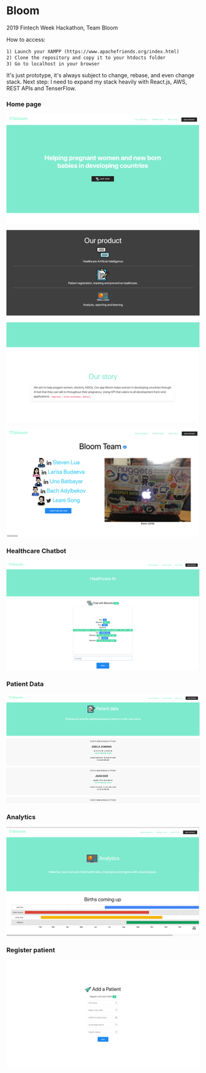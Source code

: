 # Bloom
2019 Fintech Week Hackathon, Team Bloom

How to access:
```
1) Launch your XAMPP (https://www.apachefriends.org/index.html)
2) Clone the repository and copy it to your htdocts folder
3) Go to localhost in your browser
```

It's just prototype, it's always subject to change, rebase, and even change stack.
Next step: I need to expand my stack heavily with React.js, AWS, REST APIs and TenserFlow.

### Home page
![alt text](https://github.com/unobatbayar/Bloom/blob/master/Images/b.png)

![alt text](https://github.com/unobatbayar/Bloom/blob/master/Images/c2.png)

![alt text](https://github.com/unobatbayar/Bloom/blob/master/Images/a.png)

![alt text](https://github.com/unobatbayar/Bloom/blob/master/Images/c.png)

### Healthcare Chatbot

![alt text](https://github.com/unobatbayar/Bloom/blob/master/Images/d.png)

### Patient Data

![alt text](https://github.com/unobatbayar/Bloom/blob/master/Images/e.png)

### Analytics

![alt text](https://github.com/unobatbayar/Bloom/blob/master/Images/f.png)

### Register patient

![alt text](https://github.com/unobatbayar/Bloom/blob/master/Images/g.png)


